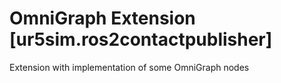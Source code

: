 
# OmniGraph Extension [ur5sim.ros2contactpublisher]
Extension with implementation of some OmniGraph nodes
